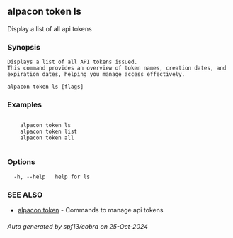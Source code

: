 ## alpacon token ls

Display a list of all api tokens

### Synopsis


	Displays a list of all API tokens issued. 
	This command provides an overview of token names, creation dates, and expiration dates, helping you manage access effectively.
	

```
alpacon token ls [flags]
```

### Examples

```

	alpacon token ls
	alpacon token list
	alpacon token all
	
```

### Options

```
  -h, --help   help for ls
```

### SEE ALSO

* [alpacon token](alpacon_token.md)	 - Commands to manage api tokens

###### Auto generated by spf13/cobra on 25-Oct-2024
